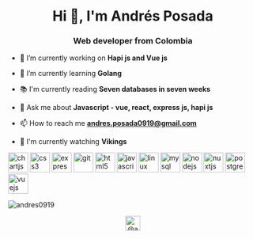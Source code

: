 <h1 align="center">Hi 👋, I'm Andrés Posada</h1>
<h3 align="center">Web developer from Colombia</h3>

- 🔭 I’m currently working on **Hapi js and Vue js**

- 🌱 I’m currently learning **Golang**

- :books: I'm currently reading **Seven databases in seven weeks**

- 💬 Ask me about **Javascript - vue, react, express js, hapi js**

- 📫 How to reach me **andres.posada0919@gmail.com**

- :eyes: I'm currently watching **Vikings**

<p align="left"><img src="https://www.chartjs.org/media/logo-title.svg" alt="chartjs" width="40" height="40"/> <img src="https://devicons.github.io/devicon/devicon.git/icons/css3/css3-original-wordmark.svg" alt="css3" width="40" height="40"/> <img src="https://devicons.github.io/devicon/devicon.git/icons/express/express-original-wordmark.svg" alt="express" width="40" height="40"/> <img src="https://www.vectorlogo.zone/logos/git-scm/git-scm-icon.svg" alt="git" width="40" height="40"/> <img src="https://devicons.github.io/devicon/devicon.git/icons/html5/html5-original-wordmark.svg" alt="html5" width="40" height="40"/> <img src="https://devicons.github.io/devicon/devicon.git/icons/javascript/javascript-original.svg" alt="javascript" width="40" height="40"/> <img src="https://devicons.github.io/devicon/devicon.git/icons/linux/linux-original.svg" alt="linux" width="40" height="40"/> <img src="https://devicons.github.io/devicon/devicon.git/icons/mysql/mysql-original-wordmark.svg" alt="mysql" width="40" height="40"/> <img src="https://devicons.github.io/devicon/devicon.git/icons/nodejs/nodejs-original-wordmark.svg" alt="nodejs" width="40" height="40"/> <img src="https://www.vectorlogo.zone/logos/nuxtjs/nuxtjs-icon.svg" alt="nuxtjs" width="40" height="40"/> <img src="https://www.vectorlogo.zone/logos/postgresql/postgresql-vertical.svg" alt="postgresql" width="40" height="40"/> <img src="https://www.vectorlogo.zone/logos/vuejs/vuejs-icon.svg" alt="vuejs" width="40" height="40"/></p><p><img align="center" src="https://github-readme-stats.vercel.app/api/top-langs/?username=andres0919&layout=compact&hide=html" alt="andres0919" /></p>

<p align="center">
<a href="https://twitter.com/@andresposada09" target="blank"><img align="center" src="https://cdn.jsdelivr.net/npm/simple-icons@3.0.1/icons/twitter.svg" alt="@andresposada09" height="30" width="30" /></a>
</p>
